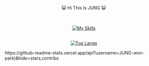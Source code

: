 <div align="center">
😺 Hi This Is JUNG 😺  
<br/><br/><br/>  
  
[![My Skills](https://skillicons.dev/icons?i=react,js,html,css,mysql,redux,aws)](https://skillicons.dev)  
<br/>

[![Top Langs](https://github-readme-stats.vercel.app/api/top-langs/?username=JUNG-won-park)](https://github.com/anuraghazra/github-readme-stats)
</div>
https://github-readme-stats.vercel.app/api?username=JUNG-won-park)&hide=stars,contribs
